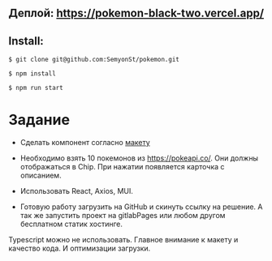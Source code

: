 ## Деплой: https://pokemon-black-two.vercel.app/
**Install:**
---

```
$ git clone git@github.com:SemyonSt/pokemon.git

$ npm install

$ npm run start
```

# Задание

* Сделать компонент согласно [макету](https://www.figma.com/file/S0l7PXBwTXNWvZ3dHRq5DN/%D0%A2%D0%B5%D1%81%D1%82%D0%BE%D0%B2%D0%BE%D0%B5-%D0%B7%D0%B0%D0%B4%D0%B0%D0%BD%D0%B8%D1%8F-%D0%BD%D0%B0-%D0%B2%D0%B0%D0%BA%D0%B0%D0%BD%D1%81%D0%B8%D1%8E-Frontend-developer?type=design&node-id=2-68&mode=design&t=zBwAgXhwSH0O0co2-0)

* Необходимо взять 10 покемонов из https://pokeapi.co/. Они должны отображаться в Chip. 
При нажатии появляется карточка с описанием. 

* Использовать React, Axios, MUI.
* Готовую работу загрузить на GitHub и скинуть ссылку на решение. А так же запустить проект на gitlabPages или любом другом бесплатном статик хостинге.

Typescript можно не использовать. Главное внимание к макету и качество кода. И оптимизации загрузки. 
